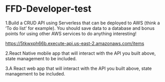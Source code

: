 # FFD-Developer-test

1.Build a CRUD API using Serverless that can be deployed to AWS (think a ‘To do list’ for example). You should save data to a database and bonus points for using other AWS services to do anything interesting!

https://5tkwxph66b.execute-api.us-east-2.amazonaws.com/items

2.React Native mobile app that will interact with the API you built above, state management to be included. 

3.A React web app that will interact with the API you built above, state management to be included. 
